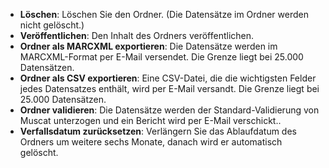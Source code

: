 * **Löschen**: Löschen Sie den Ordner. (Die Datensätze im Ordner werden nicht gelöscht.)
* **Veröffentlichen**: Den Inhalt des Ordners veröffentlichen.
* **Ordner als MARCXML exportieren**: Die Datensätze werden  im MARCXML-Format per E-Mail versendet. Die Grenze liegt bei 25.000 Datensätzen.
* **Ordner als CSV exportieren**: Eine CSV-Datei, die die wichtigsten Felder jedes Datensatzes enthält, wird per E-Mail versandt. Die Grenze liegt bei 25.000 Datensätzen.
* **Ordner validieren**: Die Datensätze werden der Standard-Validierung von Muscat unterzogen und ein Bericht wird per E-Mail verschickt..
* **Verfallsdatum zurücksetzen**: Verlängern Sie das Ablaufdatum des Ordners um weitere sechs Monate, danach wird er automatisch gelöscht.
